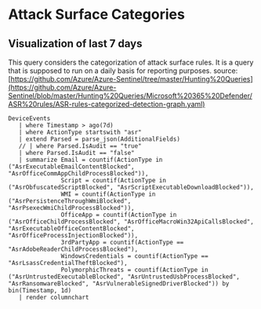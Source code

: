 # Attack Surface Categories

## Visualization of last 7 days

This query considers the categorization of attack surface rules. It is a query that is supposed to run on a daily basis for reporting purposes.
source: [https://github.com/Azure/Azure-Sentinel/tree/master/Hunting%20Queries](https://github.com/Azure/Azure-Sentinel/blob/master/Hunting%20Queries/Microsoft%20365%20Defender/ASR%20rules/ASR-rules-categorized-detection-graph.yaml)

```Text
DeviceEvents
   | where Timestamp > ago(7d)
   | where ActionType startswith "asr"
   | extend Parsed = parse_json(AdditionalFields)
   // | where Parsed.IsAudit == "true" 
   | where Parsed.IsAudit == "false" 
   | summarize Email = countif(ActionType in ("AsrExecutableEmailContentBlocked", "AsrOfficeCommAppChildProcessBlocked")),
               Script = countif(ActionType in ("AsrObfuscatedScriptBlocked", "AsrScriptExecutableDownloadBlocked")),
               WMI = countif(ActionType in ("AsrPersistenceThroughWmiBlocked", "AsrPsexecWmiChildProcessBlocked")),
               OfficeApp = countif(ActionType in ("AsrOfficeChildProcessBlocked", "AsrOfficeMacroWin32ApiCallsBlocked", "AsrExecutableOfficeContentBlocked", "AsrOfficeProcessInjectionBlocked")),
               3rdPartyApp = countif(ActionType == "AsrAdobeReaderChildProcessBlocked"),
               WindowsCredentials = countif(ActionType == "AsrLsassCredentialTheftBlocked"),
               PolymorphicThreats = countif(ActionType in ("AsrUntrustedExecutableBlocked", "AsrUntrustedUsbProcessBlocked", "AsrRansomwareBlocked", "AsrVulnerableSignedDriverBlocked")) by bin(Timestamp, 1d)
   | render columnchart
```
